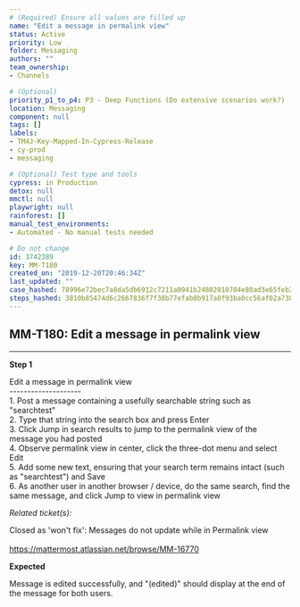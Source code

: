 ```yaml
---
# (Required) Ensure all values are filled up
name: "Edit a message in permalink view"
status: Active
priority: Low
folder: Messaging
authors: ""
team_ownership: 
- Channels

# (Optional)
priority_p1_to_p4: P3 - Deep Functions (Do extensive scenarios work?)
location: Messaging
component: null
tags: []
labels: 
- TM4J-Key-Mapped-In-Cypress-Release
- cy-prod
- messaging

# (Optional) Test type and tools
cypress: in Production
detox: null
mmctl: null
playwright: null
rainforest: []
manual_test_environments: 
- Automated - No manual tests needed

# Do not change
id: 3742389
key: MM-T180
created_on: "2019-12-20T20:46:34Z"
last_updated: ""
case_hashed: 78996e72bec7a8da5db6912c7211a0941b24802010704e80ad3e65feb2a6419d295753eb45392432f5ea5692b403012a
steps_hashed: 3810b85474d6c2667836f7f38b77efab8b917a0f93ba0cc56af02a738f61d5388fec611948b5b5749e3a9e656fd18a58
---
```


<!-- (Auto-generated) Based on frontmatter's "key" and "name" -->

## MM-T180: Edit a message in permalink view

---

**Step 1**

Edit a message in permalink view\
\--------------------\
1\. Post a message containing a usefully searchable string such as "searchtest"\
2\. Type that string into the search box and press Enter\
3\. Click Jump in search results to jump to the permalink view of the message you had posted\
4\. Observe permalink view in center, click the three-dot menu and select Edit\
5\. Add some new text, ensuring that your search term remains intact (such as "searchtest") and Save\
6\. As another user in another browser / device, do the same search, find the same message, and click Jump to view in permalink view

_Related ticket(s):_

Closed as 'won't fix': Messages do not update while in Permalink view\
\
<https://mattermost.atlassian.net/browse/MM-16770>

**Expected**

Message is edited successfully, and "(edited)" should display at the end of the message for both users.
